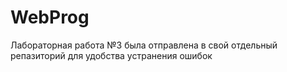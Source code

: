 # WebProg
Лабораторная работа №3 была отправлена в свой отдельный репазиторий для удобства устранения ошибок
